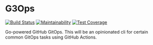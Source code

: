 # G3Ops

[![Build Status](https://github.com/jbrunton/g3ops/workflows/ci-build/badge.svg?branch=develop)](https://github.com/jbrunton/g3ops/actions?query=branch%3Adevelop+workflow%3Aci-build)
[![Maintainability](https://api.codeclimate.com/v1/badges/2a4862e062bc388ef8a9/maintainability)](https://codeclimate.com/github/jbrunton/g3ops/maintainability)
[![Test Coverage](https://api.codeclimate.com/v1/badges/2a4862e062bc388ef8a9/test_coverage)](https://codeclimate.com/github/jbrunton/g3ops/test_coverage)

Go-powered GitHub GitOps. This will be an opinionated cli for certain common GitOps tasks using GitHub Actions.
